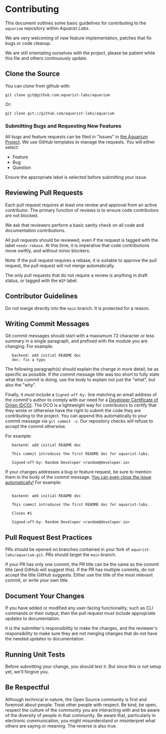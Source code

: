 # Contributing

This document outlines some basic guidelines for contributing to the `aquarium` repository
within *Aquarist Labs*.

We are very welcoming of new feature implementation, patches that fix bugs or code
cleanup.

We are still orientating ourselves with the project, please be patient while this file
and others continuously update.

## Clone the Source

You can clone from github with:

	git clone git@github.com:aquarist-labs/aquarium

Or:

	git clone git://github.com/aquarist-labs/aquarium

### Submitting Bugs and Requesting New Features

All bugs and feature requests can be filed in "Issues" in [the Aquarium Project](https://github.com/aquarists-labs/aquarium/issues).
We use GitHub templates to manage the requests. You will either select:

- Feature
- Bug
- Question

Ensure the appropriate label is selected before submitting your issue.

## Reviewing Pull Requests

Each pull request requires at least *one* review and approval from an active
contributor. The primary function of reviews is to ensure code contributors
are not blocked.

We ask that reviewers perform a basic sanity check on all code and documentation
contributions. 

All pull requests should be reviewed, even if the request is
tagged with the label `needs-rebase`. At this time, it is imperative that
code contributions move swiftly, and without minor blockers.

Note: If the pull request requires a rebase, it is suitable to approve the
pull request, the pull request will not merge automatically.

The only pull requests that do not require a review is anything in draft status,
or tagged with the `WIP` label.


## Contributor Guidelines

Do not merge directly into the `main` branch. It is protected for a reason.

## Writing Commit Messages

Git commit messages should start with a maxiumum 72 character or less summary in a single
paragraph, and prefixed with the module you are changing. For example:

```
   backend: add initial README doc
   doc: fix a typo
```

The following paragraph(s) should explain the change in more detail; be as specific as possible.
If the commit message title was too short to fully state what the commit is doing, use the body
to explain not just the "what", but also the "why".

Finally, it *must* include a `Signed-off-by:` line matching an email
address of the commit's author to comply with our need for a [Developer
Certificate of Origin (DCO)](https://developercertificate.org/). The DCO
is a lightweight way for contributors to certify that they wrote or
otherwise have the right to submit the code they are contributing to the
project. You can append this automatically to your commit message via
`git commit -s`. Our repository checks will refuse to accept the
commit otherwise.

For example:

```
   backend: add initial README doc

   This commit introduces the first README doc for aquarist-labs.

   Signed-off-by: Random Developer <random@developer.io>
```

If your changes addresses a bug or feature request, be sure to mention
them in the body of the commit message. [You can even close the issue
automatically!](https://github.blog/2013-01-22-closing-issues-via-commit-messages/)
For example:

```

   backend: add initial README doc

   This commit introduces the first README doc for aquarist-labs.

   Closes #1

   Signed-off-by: Random Developer <random@developer.io>
```

## Pull Request Best Practices

PRs should be opened on branches contained in your fork of `aquarist-labs/aquarium.git`. PRs should
target the `main` branch.

If your PR has only one commit, the PR title can be the same as the commit title (and GitHub will
suggest this). If the PR has multiple commits, do not accept the title GitHub suggests. Either use
the title of the most relevant commit, or write your own title.

## Document Your Changes

If you have added or modified any user-facing functionality, such as CLI commands or their output,
then the pull request must include appropriate updates to documentation.

It is the submitter's responsibility to make the changes, and the reviewer's responsibility to make
sure they are not merging changes that do not have the needed updates to documentation.

## Running Unit Tests

Before submitting your change, you should test it. But since this is not setup yet, we'll forgive you.

## Be Respectful

Although technical in nature, the Open Source community is first and foremost
about people. Treat other people with respect. Be kind, be open, respect the
culture of the community you are interacting with and be aware of the diversity
of people in that community. Be aware that, particularly in electronic communication,
you might misunderstand or misinterpret what others are saying or meaning. The
reverse is also true.
